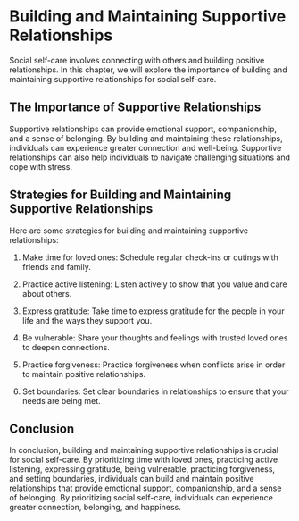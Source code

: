 # Building and Maintaining Supportive Relationships

Social self-care involves connecting with others and building positive relationships. In this chapter, we will explore the importance of building and maintaining supportive relationships for social self-care.

The Importance of Supportive Relationships
------------------------------------------

Supportive relationships can provide emotional support, companionship, and a sense of belonging. By building and maintaining these relationships, individuals can experience greater connection and well-being. Supportive relationships can also help individuals to navigate challenging situations and cope with stress.

Strategies for Building and Maintaining Supportive Relationships
----------------------------------------------------------------

Here are some strategies for building and maintaining supportive relationships:

1. Make time for loved ones: Schedule regular check-ins or outings with friends and family.

2. Practice active listening: Listen actively to show that you value and care about others.

3. Express gratitude: Take time to express gratitude for the people in your life and the ways they support you.

4. Be vulnerable: Share your thoughts and feelings with trusted loved ones to deepen connections.

5. Practice forgiveness: Practice forgiveness when conflicts arise in order to maintain positive relationships.

6. Set boundaries: Set clear boundaries in relationships to ensure that your needs are being met.

Conclusion
----------

In conclusion, building and maintaining supportive relationships is crucial for social self-care. By prioritizing time with loved ones, practicing active listening, expressing gratitude, being vulnerable, practicing forgiveness, and setting boundaries, individuals can build and maintain positive relationships that provide emotional support, companionship, and a sense of belonging. By prioritizing social self-care, individuals can experience greater connection, belonging, and happiness.

